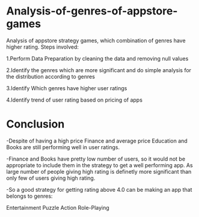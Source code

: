# Analysis-of-genres-of-appstore-games

Analysis of appstore strategy games, which combination of genres have higher rating. Steps involved:

1.Perform Data Preparation by cleaning the data and removing null values

2.Identify the genres which are more significant and do simple analysis for the distribution according to genres

3.Identify Which genres have higher user ratings

4.Identify trend of user rating based on pricing of apps

# Conclusion
-Despite of having a high price Finance and average price Education and Books are still performing well in user ratings.

-Finance and Books have pretty low number of users, so it would not be appropriate to include them in the strategy to get a well performing app. As large number of people giving high rating is definetly more significant than only few of users giving high rating.

-So a good strategy for getting rating above 4.0 can be making an app that belongs to genres:

Entertainment
Puzzle
Action
Role-Playing

